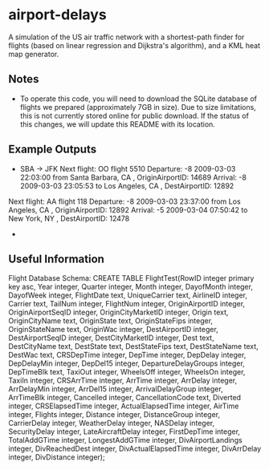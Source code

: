 airport-delays
==============

A simulation of the US air traffic network with a shortest-path finder for flights (based on linear regression and Dijkstra's algorithm), and a KML heat map generator.

## Notes

- To operate this code, you will need to download the SQLite database of flights we prepared (approximately 7GB in size). Due to size limitations, this is not currently stored online for public download. If the status of this changes, we will update this README with its location.

## Example Outputs

- SBA -> JFK
Next flight:  OO  flight  5510
Departure:  -8
2009-03-03 22:03:00         from  Santa Barbara, CA , OriginAirportID:  14689
Arrival:  -8
2009-03-03 23:05:53         to  Los Angeles, CA , DestAirportID:  12892

Next flight:  AA  flight  118
Departure:  -8
2009-03-03 23:37:00         from  Los Angeles, CA , OriginAirportID:  12892
Arrival:  -5
2009-03-04 07:50:42         to  New York, NY , DestAirportID:  12478

- 

## Useful Information
Flight Database Schema:
CREATE TABLE FlightTest(RowID integer primary key asc, Year integer, Quarter integer, Month integer, DayofMonth integer, DayofWeek integer, FlightDate text, UniqueCarrier text, AirlineID integer, Carrier text, TailNum integer, FlightNum integer, OriginAirportID integer, OriginAirportSeqID integer, OriginCityMarketID integer, Origin text, OriginCityName text, OriginState text, OriginStateFips integer, OriginStateName text, OriginWac integer, DestAirportID integer, DestAirportSeqID integer, DestCityMarketID integer, Dest text, DestCityName text, DestState text, DestStateFips text, DestStateName text, DestWac text, CRSDepTime integer, DepTime integer, DepDelay integer, DepDelayMin integer, DepDel15 integer, DepartureDelayGroups integer, DepTimeBlk text, TaxiOut integer, WheelsOff integer, WheelsOn integer, TaxiIn integer, CRSArrTime integer, ArrTime integer, ArrDelay integer, ArrDelayMin integer, ArrDel15 integer, ArrivalDelayGroup integer, ArrTimeBlk integer, Cancelled integer, CancellationCode text, Diverted integer, CRSElapsedTime integer, ActualElapsedTime integer, AirTime integer, Flights integer, Distance integer, DistanceGroup integer, CarrierDelay integer, WeatherDelay integer, NASDelay integer, SecurityDelay integer, LateAircraftDelay integer, FirstDepTime integer, TotalAddGTime integer, LongestAddGTime integer, DivAirportLandings integer, DivReachedDest integer, DivActualElapsedTime integer, DivArrDelay integer, DivDistance integer);
